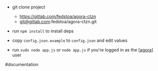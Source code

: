 - git clone project
	- https://gitlab.com/fedstoa/agora-ctzn
	- git@gitlab.com:fedstoa/agora-ctzn.git

- run `npm install` to install deps
- copy `config.json.example` to `config.json` and edit values
- run `sudo node app.js` or `node app.js` if you're logged in as the [[agora]] user


#documentation

[//begin]: # "Autogenerated link references for markdown compatibility"
[agora]: agora.md "agora"
[//end]: # "Autogenerated link references"